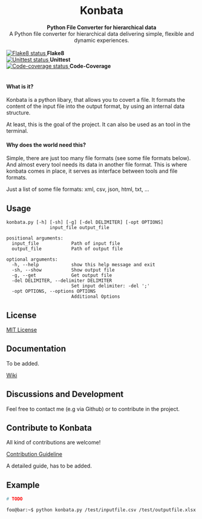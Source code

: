 <div align="center">
  <h1>Konbata</h1>
</div>

<div align="center">
  <strong>Python File Converter for hierarchical data</strong>
</div>

<div align="center">
  A Python file converter for hierarchical data delivering simple, flexible and dynamic experiences.
</div>

<br>

<div align="left">
  <a href="https://travis-ci.org/jzeuner/konbata">
    <img src="https://travis-matrix-badges.herokuapp.com/repos/jzeuner/konbata/branches/master/1" alt="Flake8 status" />
  </a>
   <strong> Flake8</strong>
  <br>
  <a href="https://travis-ci.org/jzeuner/konbata">
    <img src="https://travis-matrix-badges.herokuapp.com/repos/jzeuner/konbata/branches/master/2" alt="Unittest status" />
  </a>
  <strong> Unittest</strong>
  <br>
  <a href="https://travis-ci.org/jzeuner/konbata">
    <img src="https://travis-matrix-badges.herokuapp.com/repos/jzeuner/konbata/branches/master/3" alt="Code-coverage status" />
  </a>
  <strong> Code-Coverage</strong>
</div>

<br>

#### What is it?
Konbata is a python libary, that allows you to covert a file.
It formats the content of the input file into the output format, by using an internal data structure.

At least, this is the goal of the project.
It can also be used as an tool in the terminal.

#### Why does the world need this?
Simple, there are just too many file formats (see some file formats below).
And almost every tool needs its data in another file format.
This is where konbata comes in place, it serves as interface between tools and file formats.


Just a list of some file formats:
xml, csv, json, html, txt, ...

## Usage
```
konbata.py [-h] [-sh] [-g] [-del DELIMITER] [-opt OPTIONS]
                input_file output_file

positional arguments:
  input_file            Path of input file
  output_file           Path of output file

optional arguments:
  -h, --help            show this help message and exit
  -sh, --show           Show output file
  -g, --get             Get output file
  -del DELIMITER, --delimiter DELIMITER
                        Set input delimiter: -del ';'
  -opt OPTIONS, --options OPTIONS
                        Additional Options
```

## License
[MIT License](https://github.com/jzeuner/konbata/blob/master/LICENSE)

## Documentation
To be added.

[Wiki](https://github.com/jzeuner/konbata/wiki)

## Discussions and Development
Feel free to contact me (e.g via Github) or to contribute in the project.

## Contribute to Konbata
All kind of contributions are welcome!

[Contribution Guideline](https://github.com/jzeuner/konbata/wiki/Contribution-Guideline)

A detailed guide, has to be added.

## Example
```python
# TODO
```

```console
foo@bar:~$ python konbata.py /test/inputfile.csv /test/outputfile.xlsx
```
